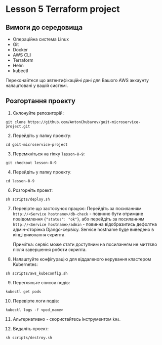 # Lesson 5 Terraform project

## Вимоги до середовища

- Операційна система Linux
- Git
- Docker
- AWS CLI
- Terraform
- Helm
- kubectl

Переконайтеся що автентифікаційні дані для Вашого AWS аккаунту налаштовані у вашій системі.

## Розгортання проекту

1. Склонуйте репозиторій:
```shell
git clone https://github.com/AntonChubarov/goit-microservice-project.git
```

2. Перейдіть у папку проекту:
```shell
cd goit-microservice-project
```

3. Перемкніться на гілку `lesson-8-9`:
```shell
git checkout lesson-8-9
```

4. Перейдіть у папку проекту:
```shell
cd lesson-8-9
```

6. Розгорніть проект:
```shell
sh scripts/deploy.sh
```

7. Перевірте що застосунок працює: Перейдіть за посиланням `http://<Service hostname>/db-check` - повинно бути отримане повідомлення `{"status": "ok"}`, або перейдіть за посиланням `http://<Service hostname>/admin` - повинна відобразитись дефолтна адмін-сторінка Django-сервісу. Service hostname буде виведено в кінці виконання скрипта.

   Примітка: сервіс може стати доступним на посиланням не миттєво після завершення роботи скрипта.

8. Налаштуйте конфігурацію для віддаленого керування кластером Kubernetes:
```shell
sh scripts/aws_kubeconfig.sh
```

9. Перегляньте список подів:
```shell
kubectl get pods
```

10. Перевірте логи подів:
```shell
kubectl logs -f <pod_name>
```

11. Альтернативно - скористайтесь інструментом `k9s`.

12. Видаліть проект:
```shell
sh scripts/destroy.sh
```
